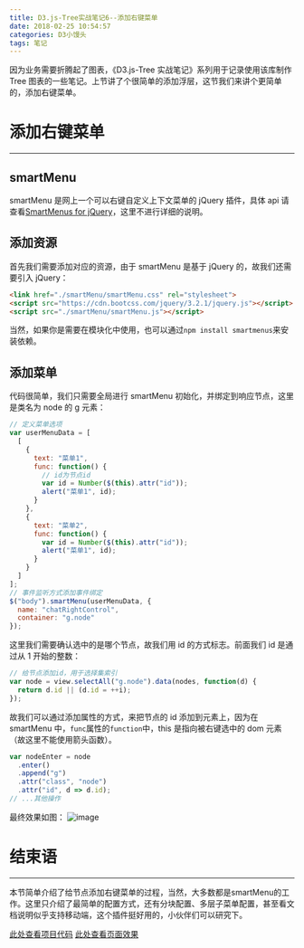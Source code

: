 ```yaml
---
title: D3.js-Tree实战笔记6--添加右键菜单
date: 2018-02-25 10:54:57
categories: D3小馒头
tags: 笔记
---
```


因为业务需要折腾起了图表，《D3.js-Tree 实战笔记》系列用于记录使用该库制作 Tree 图表的一些笔记。上节讲了个很简单的添加浮层，这节我们来讲个更简单的，添加右键菜单。

<!--more-->

# 添加右键菜单

---

## smartMenu

smartMenu 是网上一个可以右键自定义上下文菜单的 jQuery 插件，具体 api 请查看[SmartMenus for jQuery](https://www.smartmenus.org/docs/)，这里不进行详细的说明。

## 添加资源

首先我们需要添加对应的资源，由于 smartMenu 是基于 jQuery 的，故我们还需要引入 jQuery：

```html
<link href="./smartMenu/smartMenu.css" rel="stylesheet">
<script src="https://cdn.bootcss.com/jquery/3.2.1/jquery.js"></script>
<script src="./smartMenu/smartMenu.js"></script>
```

当然，如果你是需要在模块化中使用，也可以通过`npm install smartmenus`来安装依赖。

## 添加菜单

代码很简单，我们只需要全局进行 smartMenu 初始化，并绑定到响应节点，这里是类名为 node 的 g 元素：

```js
// 定义菜单选项
var userMenuData = [
  [
    {
      text: "菜单1",
      func: function() {
        // id为节点id
        var id = Number($(this).attr("id"));
        alert("菜单1", id);
      }
    },
    {
      text: "菜单2",
      func: function() {
        var id = Number($(this).attr("id"));
        alert("菜单1", id);
      }
    }
  ]
];
// 事件监听方式添加事件绑定
$("body").smartMenu(userMenuData, {
  name: "chatRightControl",
  container: "g.node"
});
```

这里我们需要确认选中的是哪个节点，故我们用 id 的方式标志。前面我们 id 是通过从 1 开始的整数：

```js
// 给节点添加id，用于选择集索引
var node = view.selectAll("g.node").data(nodes, function(d) {
  return d.id || (d.id = ++i);
});
```

故我们可以通过添加属性的方式，来把节点的 id 添加到元素上，因为在 smartMenu 中，`func`属性的`function`中，this 是指向被右键选中的 dom 元素（故这里不能使用箭头函数）。

```js
var nodeEnter = node
  .enter()
  .append("g")
  .attr("class", "node")
  .attr("id", d => d.id);
// ...其他操作
```

最终效果如图：
![image](http://o905ne85q.bkt.clouddn.com/1513575655%281%29.jpg)

# 结束语

---

本节简单介绍了给节点添加右键菜单的过程，当然，大多数都是smartMenu的工作。这里只介绍了最简单的配置方式，还有分块配置、多层子菜单配置，甚至看文档说明似乎支持移动端，这个插件挺好用的，小伙伴们可以研究下。

[此处查看项目代码](https://github.com/godbasin/godbasin.github.io/tree/blog-codes/d3-tree-notes/6-add-smart-menu)
[此处查看页面效果](http://p13oygsq6.bkt.clouddn.com/6-add-smart-menu/index.html)
